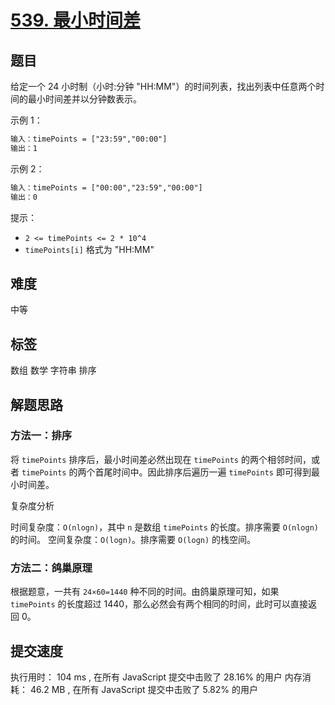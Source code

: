 # [539. 最小时间差](https://leetcode-cn.com/problems/minimum-time-difference/submissions/)

## 题目

给定一个 24 小时制（小时:分钟 "HH:MM"）的时间列表，找出列表中任意两个时间的最小时间差并以分钟数表示。

示例 1：

```txt
输入：timePoints = ["23:59","00:00"]
输出：1
```

示例 2：

```txt
输入：timePoints = ["00:00","23:59","00:00"]
输出：0
```

提示：

- `2 <= timePoints <= 2 * 10^4`
- `timePoints[i]` 格式为 "HH:MM"

## 难度

中等

## 标签

数组 数学 字符串 排序

## 解题思路

### 方法一：排序

将 `timePoints` 排序后，最小时间差必然出现在 `timePoints` 的两个相邻时间，或者 `timePoints` 的两个首尾时间中。因此排序后遍历一遍 `timePoints` 即可得到最小时间差。

复杂度分析

时间复杂度：`O(nlogn)`，其中 `n` 是数组 `timePoints` 的长度。排序需要 `O(nlogn)` 的时间。
空间复杂度：`O(logn)`。排序需要 `O(logn)` 的栈空间。

### 方法二：鸽巢原理

根据题意，一共有 `24×60=1440` 种不同的时间。由鸽巢原理可知，如果 `timePoints` 的长度超过 1440，那么必然会有两个相同的时间，此时可以直接返回 0。

## 提交速度

执行用时：
104 ms
, 在所有 JavaScript 提交中击败了
28.16%
的用户
内存消耗：
46.2 MB
, 在所有 JavaScript 提交中击败了
5.82%
的用户
